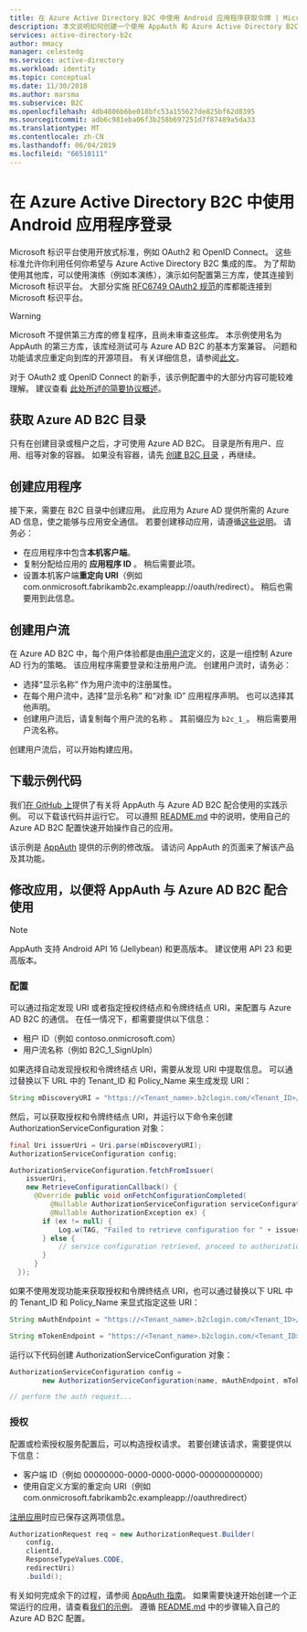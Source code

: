 ```yaml
---
title: 在 Azure Active Directory B2C 中使用 Android 应用程序获取令牌 | Microsoft Docs
description: 本文说明如何创建一个使用 AppAuth 和 Azure Active Directory B2C 来管理用户标识以及对用户进行身份验证的 Android 应用。
services: active-directory-b2c
author: mmacy
manager: celestedg
ms.service: active-directory
ms.workload: identity
ms.topic: conceptual
ms.date: 11/30/2018
ms.author: marsma
ms.subservice: B2C
ms.openlocfilehash: 4db4806b6be018bfc53a155627de825bf62d8395
ms.sourcegitcommit: adb6c981eba06f3b258b697251d7f87489a5da33
ms.translationtype: MT
ms.contentlocale: zh-CN
ms.lasthandoff: 06/04/2019
ms.locfileid: "66510111"
---
```

# <a name="sign-in-using-an-android-application-in-azure-active-directory-b2c"></a>在 Azure Active Directory B2C 中使用 Android 应用程序登录

Microsoft 标识平台使用开放式标准，例如 OAuth2 和 OpenID Connect。 这些标准允许你利用任何你希望与 Azure Active Directory B2C 集成的库。 为了帮助使用其他库，可以使用演练（例如本演练），演示如何配置第三方库，使其连接到 Microsoft 标识平台。 大部分实施 [RFC6749 OAuth2 规范](https://tools.ietf.org/html/rfc6749)的库都能连接到 Microsoft 标识平台。

> [!WARNING]
> Microsoft 不提供第三方库的修复程序，且尚未审查这些库。 本示例使用名为 AppAuth 的第三方库，该库经测试可与 Azure AD B2C 的基本方案兼容。 问题和功能请求应重定向到库的开源项目。 有关详细信息，请参阅[此文](https://docs.microsoft.com/azure/active-directory/develop/active-directory-v2-libraries)。  
>
>

对于 OAuth2 或 OpenID Connect 的新手，该示例配置中的大部分内容可能较难理解。 建议查看 [此处所述的简要协议概述](active-directory-b2c-reference-protocols.md)。

## <a name="get-an-azure-ad-b2c-directory"></a>获取 Azure AD B2C 目录

只有在创建目录或租户之后，才可使用 Azure AD B2C。 目录是所有用户、应用、组等对象的容器。 如果没有容器，请先 [创建 B2C 目录](tutorial-create-tenant.md) ，再继续。

## <a name="create-an-application"></a>创建应用程序

接下来，需要在 B2C 目录中创建应用。 此应用为 Azure AD 提供所需的 Azure AD 信息，使之能够与应用安全通信。 若要创建移动应用，请遵循[这些说明](active-directory-b2c-app-registration.md)。 请务必：

* 在应用程序中包含**本机客户端**。
* 复制分配给应用的 **应用程序 ID** 。 稍后需要此项。
* 设置本机客户端**重定向 URI**（例如 com.onmicrosoft.fabrikamb2c.exampleapp://oauth/redirect）。 稍后也需要用到此信息。

## <a name="create-your-user-flows"></a>创建用户流

在 Azure AD B2C 中，每个用户体验都是由[用户流](active-directory-b2c-reference-policies.md)定义的，这是一组控制 Azure AD 行为的策略。 该应用程序需要登录和注册用户流。 创建用户流时，请务必：

* 选择“显示名称”  作为用户流中的注册属性。
* 在每个用户流中，选择“显示名称”  和“对象 ID”  应用程序声明。 也可以选择其他声明。
* 创建用户流后，请复制每个用户流的名称  。 其前缀应为 `b2c_1_`。  稍后需要用户流名称。

创建用户流后，可以开始构建应用。

## <a name="download-the-sample-code"></a>下载示例代码

我们[在 GitHub 上](https://github.com/Azure-Samples/active-directory-android-native-appauth-b2c)提供了有关将 AppAuth 与 Azure AD B2C 配合使用的实践示例。 可以下载该代码并运行它。 可以遵照 [README.md](https://github.com/Azure-Samples/active-directory-android-native-appauth-b2c/blob/master/README.md) 中的说明，使用自己的 Azure AD B2C 配置快速开始操作自己的应用。

该示例是 [AppAuth](https://openid.github.io/AppAuth-Android/) 提供的示例的修改版。 请访问 AppAuth 的页面来了解该产品及其功能。

## <a name="modifying-your-app-to-use-azure-ad-b2c-with-appauth"></a>修改应用，以便将 AppAuth 与 Azure AD B2C 配合使用

> [!NOTE]
> AppAuth 支持 Android API 16 (Jellybean) 和更高版本。 建议使用 API 23 和更高版本。
>

### <a name="configuration"></a>配置

可以通过指定发现 URI 或者指定授权终结点和令牌终结点 URI，来配置与 Azure AD B2C 的通信。 在任一情况下，都需要提供以下信息：

* 租户 ID（例如 contoso.onmicrosoft.com）
* 用户流名称（例如 B2C\_1\_SignUpIn）

如果选择自动发现授权和令牌终结点 URI，需要从发现 URI 中提取信息。 可以通过替换以下 URL 中的 Tenant\_ID 和 Policy\_Name 来生成发现 URI：

```java
String mDiscoveryURI = "https://<Tenant_name>.b2clogin.com/<Tenant_ID>/v2.0/.well-known/openid-configuration?p=<Policy_Name>";
```

然后，可以获取授权和令牌终结点 URI，并运行以下命令来创建 AuthorizationServiceConfiguration 对象：

```java
final Uri issuerUri = Uri.parse(mDiscoveryURI);
AuthorizationServiceConfiguration config;

AuthorizationServiceConfiguration.fetchFromIssuer(
    issuerUri,
    new RetrieveConfigurationCallback() {
      @Override public void onFetchConfigurationCompleted(
          @Nullable AuthorizationServiceConfiguration serviceConfiguration,
          @Nullable AuthorizationException ex) {
        if (ex != null) {
            Log.w(TAG, "Failed to retrieve configuration for " + issuerUri, ex);
        } else {
            // service configuration retrieved, proceed to authorization...
        }
      }
  });
```

如果不使用发现功能来获取授权和令牌终结点 URI，也可以通过替换以下 URL 中的 Tenant\_ID 和 Policy\_Name 来显式指定这些 URI：

```java
String mAuthEndpoint = "https://<Tenant_name>.b2clogin.com/<Tenant_ID>/oauth2/v2.0/authorize?p=<Policy_Name>";

String mTokenEndpoint = "https://<Tenant_name>.b2clogin.com/<Tenant_ID>/oauth2/v2.0/token?p=<Policy_Name>";
```

运行以下代码创建 AuthorizationServiceConfiguration 对象：

```java
AuthorizationServiceConfiguration config =
        new AuthorizationServiceConfiguration(name, mAuthEndpoint, mTokenEndpoint);

// perform the auth request...
```

### <a name="authorizing"></a>授权

配置或检索授权服务配置后，可以构造授权请求。 若要创建该请求，需要提供以下信息：

* 客户端 ID（例如 00000000-0000-0000-0000-000000000000）
* 使用自定义方案的重定向 URI（例如 com.onmicrosoft.fabrikamb2c.exampleapp://oauthredirect）

[注册应用](#create-an-application)时应已保存这两项信息。

```java
AuthorizationRequest req = new AuthorizationRequest.Builder(
    config,
    clientId,
    ResponseTypeValues.CODE,
    redirectUri)
    .build();
```

有关如何完成余下的过程，请参阅 [AppAuth 指南](https://openid.github.io/AppAuth-Android/)。 如果需要快速开始创建一个正常运行的应用，请查看[我们的示例](https://github.com/Azure-Samples/active-directory-android-native-appauth-b2c)。 遵循 [README.md](https://github.com/Azure-Samples/active-directory-android-native-appauth-b2c/blob/master/README.md) 中的步骤输入自己的 Azure AD B2C 配置。

